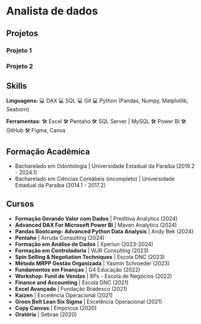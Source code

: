 # **Analista de dados**

## **Projetos**

### **Projeto 1**

### **Projeto 2**

## **Skills**
**Linguagens:**
💻 DAX
💻 SQL
💻 Git
💻 Python (Pandas, Numpy, Matplotlib, Seaborn)

**Ferramentas:**
🛠️ Excel
🛠️ Pentaho 
🛠️ SQL Server | MySQL
🛠️ Power BI
🛠️ GitHub
🛠️ Figma, Canva

## **Formação Acadêmica**
- Bacharelado em Odontologia | Universidade Estadual da Paraíba (2019.2 - 2024.1)
- Bacharelado em Ciências Contábeis (incompleto) | Universidade Estadual da Paraíba (2014.1 - 2017.2)

## **Cursos**
- **Formação Gerando Valor com Dados** | Preditiva Analytics (2024)
- **Advanced DAX For Microsoft Power BI** | Maven Analytics (2024)
- **Pandas Bootcamp: Advanced Python Data Analysis** | Andy Bek (2024)
- **Pentaho** | Arruda Consulting (2024)
- **Formação em Análise de Dados** | Xperiun (2023-2024)
- **Formação em Controladoria** | WJR Consulting (2023)
- **Spin Selling & Negotiation Techniques** | Escola DNC (2023)
- **Método MRPP Gestão Organizada** | Yasmin Schroeder (2023)
- **Fundamentos em Finanças** | G4 Educação (2022)
- **Workshop: Funil de Vendas** | 8Ps - Escola de Negócios (2022)
- **Finance and Accounting** | Escola DNC (2021)
- **Excel Avançado** | Fundação Bradesco (2021)
- **Kaizen** | Excelência Operacional (2021)
- **Green Belt Lean Six Sigma** | Excelência Operacional (2021)
- **Copy Canvas** | Empiricus (2020)
- **Oratória** | Sebrae (2020)
